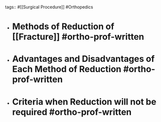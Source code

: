 tags:: #[[Surgical Procedure]] #Orthopedics

- # Methods of Reduction of [[Fracture]] #ortho-prof-written
- # Advantages and Disadvantages of Each Method of Reduction #ortho-prof-written
- # Criteria when Reduction will not be required #ortho-prof-written